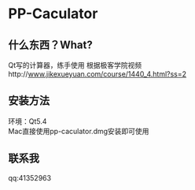 PP-Caculator
====
什么东西？What?
----
Qt写的计算器，练手使用
根据极客学院视频http://www.jikexueyuan.com/course/1440_4.html?ss=2

安装方法    
----
环境：Qt5.4   
Mac直接使用pp-caculator.dmg安装即可使用 

联系我
----
qq:41352963